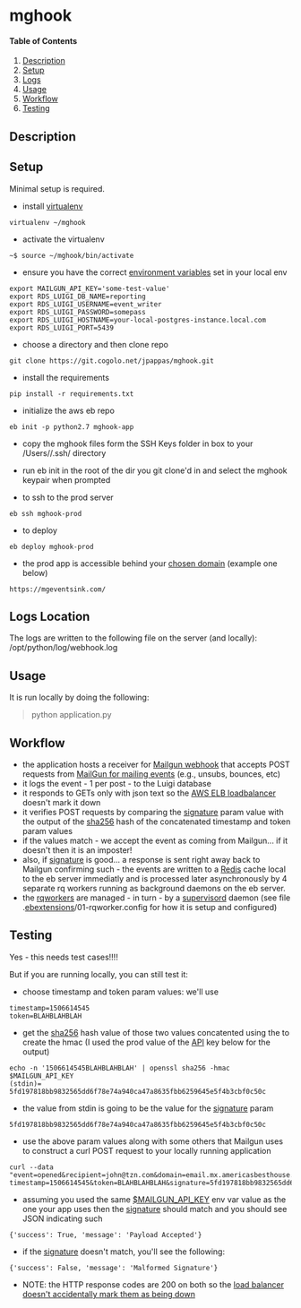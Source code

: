 # mghook

#### Table of Contents

1. [Description](#description)
2. [Setup](#setup)
3. [Logs](#logs-location) 
4. [Usage](#usage)
5. [Workflow](#workflow)
6. [Testing](#testing)

## Description

## Setup
Minimal setup is required.


* install [virtualenv](https://virtualenv.pypa.io/en/latest/) 
```
virtualenv ~/mghook
```

* activate the virtualenv
```
~$ source ~/mghook/bin/activate
```

* ensure you have the correct [environment variables](https://en.wikipedia.org/wiki/Environment_variable#Unix) set in your local env
```
export MAILGUN_API_KEY='some-test-value'
export RDS_LUIGI_DB_NAME=reporting
export RDS_LUIGI_USERNAME=event_writer
export RDS_LUIGI_PASSWORD=somepass
export RDS_LUIGI_HOSTNAME=your-local-postgres-instance.local.com
export RDS_LUIGI_PORT=5439
```


* choose a directory and then clone repo
```
git clone https://git.cogolo.net/jpappas/mghook.git
```

* install the requirements
```
pip install -r requirements.txt
```

* initialize the aws eb repo
```
eb init -p python2.7 mghook-app
```

* copy the mghook files form the SSH Keys folder in box to your /Users/<username>/.ssh/ directory

* run eb init in the root of the dir you git clone'd in and select the mghook keypair when prompted

* to ssh to the prod server
```
eb ssh mghook-prod
```

* to deploy
```
eb deploy mghook-prod
```

* the prod app is accessible behind your [chosen domain](https://docs.aws.amazon.com/elasticbeanstalk/latest/dg/customdomains.html) (example one below)
```
https://mgeventsink.com/
```

## Logs Location
The logs are written to the following file on the server (and locally):
/opt/python/log/webhook.log

## Usage

It is run locally by doing the following:
> python application.py



## Workflow

* the application hosts a receiver for [Mailgun webhook](https://documentation.mailgun.com/en/latest/api-webhooks.html) that accepts POST requests from [MailGun for mailing events](https://documentation.mailgun.com/en/latest/api-events.html#events) (e.g., unsubs, bounces, etc)
* it logs the event - 1 per post - to the Luigi database
* it responds to GETs only with json text so the [AWS ELB loadbalancer](https://docs.aws.amazon.com/elasticbeanstalk/latest/dg/using-features.managing.elb.html) doesn't mark it down
* it verifies POST requests by comparing the [signature](https://en.wikipedia.org/wiki/HMAC) param value with the output of the [sha256](https://en.wikipedia.org/wiki/SHA-2) hash of the concatenated timestamp and token param values
* if the values match - we accept the event as coming from Mailgun... if it doesn't then it is an imposter!
* also, if [signature](https://en.wikipedia.org/wiki/HMAC) is good... a response is sent right away back to Mailgun confirming such - the events are written to a [Redis](https://redis.io/) cache local to the eb server
immediatly and is processed later asynchronously by 4 separate rq workers running as background daemons on the eb server.
* the [rqworkers](https://python-rq.org/docs/workers/) are managed - in turn - by a [supervisord](http://supervisord.org/) daemon (see file .[ebextensions](https://docs.aws.amazon.com/elasticbeanstalk/latest/dg/ebextensions.html)/01-rqworker.config for how it is setup and configured)





## Testing

Yes - this needs test cases!!!!

But if you are running locally, you can still test it:
* choose  timestamp and token param values:  we'll use 
```
timestamp=1506614545
token=BLAHBLAHBLAH
```
 

* get the [sha256](https://en.wikipedia.org/wiki/SHA-2) hash value of those two values concatented using the  to create the hmac (I used the prod value of the [API](https://help.mailgun.com/hc/en-us/articles/203380100-Where-Can-I-Find-My-API-Key-and-SMTP-Credentials-) key below for the output)
```
echo -n '1506614545BLAHBLAHBLAH' | openssl sha256 -hmac $MAILGUN_API_KEY
(stdin)= 5fd197818bb9832565dd6f78e74a940ca47a8635fbb6259645e5f4b3cbf0c50c
```
* the value from stdin is going to be the value for the [signature](https://en.wikipedia.org/wiki/HMAC) param 
```
5fd197818bb9832565dd6f78e74a940ca47a8635fbb6259645e5f4b3cbf0c50c
```

* use the above param values along with some others that Mailgun uses to construct a curl POST request to your locally running application
 ```
curl --data  "event=opened&recipient=john@tzn.com&domain=email.mx.americasbesthouse.com&ip=127.0.0.1&country=US&city=PRAGUE&\
timestamp=1506614545&token=BLAHBLAHBLAH&signature=5fd197818bb9832565dd6f78e74a940ca47a8635fbb6259645e5f4b3cbf0c50c"
```

* assuming you used the same [$MAILGUN_API_KEY](https://help.mailgun.com/hc/en-us/articles/203380100-Where-Can-I-Find-My-API-Key-and-SMTP-Credentials-) env var value as the one your app uses then the [signature](https://en.wikipedia.org/wiki/HMAC) should match and you should see JSON indicating such
```
{'success': True, 'message': 'Payload Accepted'}
```
* if the [signature](https://en.wikipedia.org/wiki/HMAC) doesn't match, you'll see the following:
```
{'success': False, 'message': 'Malformed Signature'}
```

* NOTE: the HTTP response codes are 200 on both so the [load balancer doesn't accidentally mark them as being down](https://docs.aws.amazon.com/elasticloadbalancing/latest/classic/ts-elb-healthcheck.html)




